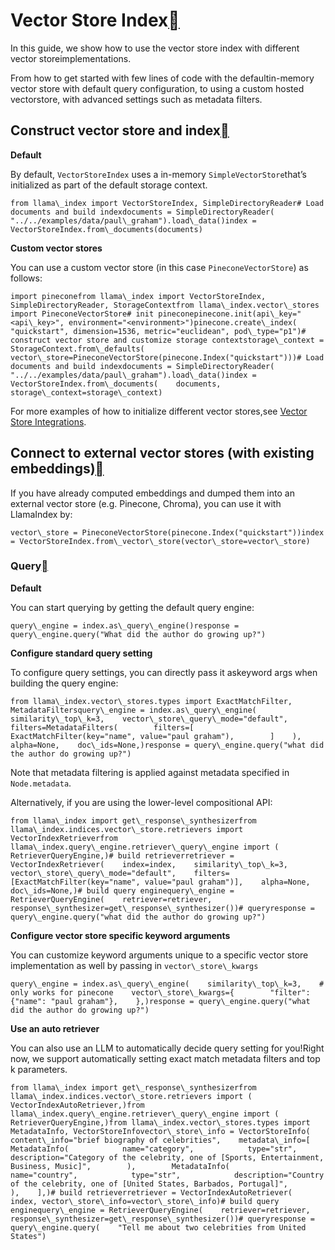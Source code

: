 Vector Store Index[](#vector-store-index "Permalink to this heading")
======================================================================

In this guide, we show how to use the vector store index with different vector storeimplementations.

From how to get started with few lines of code with the defaultin-memory vector store with default query configuration, to using a custom hosted vectorstore, with advanced settings such as metadata filters.

Construct vector store and index[](#construct-vector-store-and-index "Permalink to this heading")
--------------------------------------------------------------------------------------------------

**Default**

By default, `VectorStoreIndex` uses a in-memory `SimpleVectorStore`that’s initialized as part of the default storage context.


```
from llama\_index import VectorStoreIndex, SimpleDirectoryReader# Load documents and build indexdocuments = SimpleDirectoryReader(    "../../examples/data/paul\_graham").load\_data()index = VectorStoreIndex.from\_documents(documents)
```
**Custom vector stores**

You can use a custom vector store (in this case `PineconeVectorStore`) as follows:


```
import pineconefrom llama\_index import VectorStoreIndex, SimpleDirectoryReader, StorageContextfrom llama\_index.vector\_stores import PineconeVectorStore# init pineconepinecone.init(api\_key="<api\_key>", environment="<environment>")pinecone.create\_index(    "quickstart", dimension=1536, metric="euclidean", pod\_type="p1")# construct vector store and customize storage contextstorage\_context = StorageContext.from\_defaults(    vector\_store=PineconeVectorStore(pinecone.Index("quickstart")))# Load documents and build indexdocuments = SimpleDirectoryReader(    "../../examples/data/paul\_graham").load\_data()index = VectorStoreIndex.from\_documents(    documents, storage\_context=storage\_context)
```
For more examples of how to initialize different vector stores,see [Vector Store Integrations](../../community/integrations/vector_stores.html).

Connect to external vector stores (with existing embeddings)[](#connect-to-external-vector-stores-with-existing-embeddings "Permalink to this heading")
--------------------------------------------------------------------------------------------------------------------------------------------------------

If you have already computed embeddings and dumped them into an external vector store (e.g. Pinecone, Chroma), you can use it with LlamaIndex by:


```
vector\_store = PineconeVectorStore(pinecone.Index("quickstart"))index = VectorStoreIndex.from\_vector\_store(vector\_store=vector\_store)
```
### Query[](#query "Permalink to this heading")

**Default**

You can start querying by getting the default query engine:


```
query\_engine = index.as\_query\_engine()response = query\_engine.query("What did the author do growing up?")
```
**Configure standard query setting**

To configure query settings, you can directly pass it askeyword args when building the query engine:


```
from llama\_index.vector\_stores.types import ExactMatchFilter, MetadataFiltersquery\_engine = index.as\_query\_engine(    similarity\_top\_k=3,    vector\_store\_query\_mode="default",    filters=MetadataFilters(        filters=[            ExactMatchFilter(key="name", value="paul graham"),        ]    ),    alpha=None,    doc\_ids=None,)response = query\_engine.query("what did the author do growing up?")
```
Note that metadata filtering is applied against metadata specified in `Node.metadata`.

Alternatively, if you are using the lower-level compositional API:


```
from llama\_index import get\_response\_synthesizerfrom llama\_index.indices.vector\_store.retrievers import VectorIndexRetrieverfrom llama\_index.query\_engine.retriever\_query\_engine import (    RetrieverQueryEngine,)# build retrieverretriever = VectorIndexRetriever(    index=index,    similarity\_top\_k=3,    vector\_store\_query\_mode="default",    filters=[ExactMatchFilter(key="name", value="paul graham")],    alpha=None,    doc\_ids=None,)# build query enginequery\_engine = RetrieverQueryEngine(    retriever=retriever, response\_synthesizer=get\_response\_synthesizer())# queryresponse = query\_engine.query("what did the author do growing up?")
```
**Configure vector store specific keyword arguments**

You can customize keyword arguments unique to a specific vector store implementation as well by passing in `vector\_store\_kwargs`


```
query\_engine = index.as\_query\_engine(    similarity\_top\_k=3,    # only works for pinecone    vector\_store\_kwargs={        "filter": {"name": "paul graham"},    },)response = query\_engine.query("what did the author do growing up?")
```
**Use an auto retriever**

You can also use an LLM to automatically decide query setting for you!Right now, we support automatically setting exact match metadata filters and top k parameters.


```
from llama\_index import get\_response\_synthesizerfrom llama\_index.indices.vector\_store.retrievers import (    VectorIndexAutoRetriever,)from llama\_index.query\_engine.retriever\_query\_engine import (    RetrieverQueryEngine,)from llama\_index.vector\_stores.types import MetadataInfo, VectorStoreInfovector\_store\_info = VectorStoreInfo(    content\_info="brief biography of celebrities",    metadata\_info=[        MetadataInfo(            name="category",            type="str",            description="Category of the celebrity, one of [Sports, Entertainment, Business, Music]",        ),        MetadataInfo(            name="country",            type="str",            description="Country of the celebrity, one of [United States, Barbados, Portugal]",        ),    ],)# build retrieverretriever = VectorIndexAutoRetriever(    index, vector\_store\_info=vector\_store\_info)# build query enginequery\_engine = RetrieverQueryEngine(    retriever=retriever, response\_synthesizer=get\_response\_synthesizer())# queryresponse = query\_engine.query(    "Tell me about two celebrities from United States")
```
